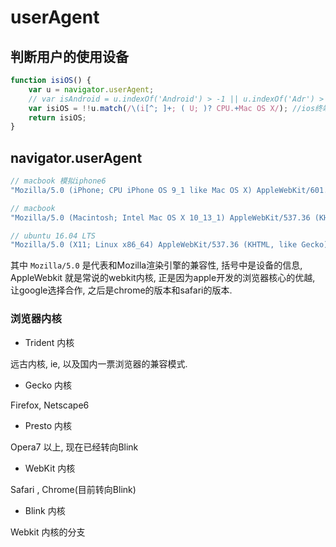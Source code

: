 <!--
Created: Mon Aug 26 2019 15:18:30 GMT+0800 (China Standard Time)
Modified: Mon Aug 26 2019 15:18:30 GMT+0800 (China Standard Time)
-->
# userAgent 

## 判断用户的使用设备

``` js
function isiOS() {
    var u = navigator.userAgent;
    // var isAndroid = u.indexOf('Android') > -1 || u.indexOf('Adr') > -1; 
    var isiOS = !!u.match(/\(i[^; ]+; ( U; )? CPU.+Mac OS X/); //ios终端
    return isiOS;
}
```

## navigator.userAgent

``` js
// macbook 模拟iphone6
"Mozilla/5.0 (iPhone; CPU iPhone OS 9_1 like Mac OS X) AppleWebKit/601.1.46 (KHTML, like Gecko) Version/9.0 Mobile/13B143 Safari/601.1"

// macbook
"Mozilla/5.0 (Macintosh; Intel Mac OS X 10_13_1) AppleWebKit/537.36 (KHTML, like Gecko) Chrome/62.0.3202.94 Safari/537.36"

// ubuntu 16.04 LTS
"Mozilla/5.0 (X11; Linux x86_64) AppleWebKit/537.36 (KHTML, like Gecko) Chrome/61.0.3163.100 Safari/537.36"
```

其中 `Mozilla/5.0` 是代表和Mozilla渲染引擎的兼容性, 括号中是设备的信息, AppleWebkit 就是常说的webkit内核, 正是因为apple开发的浏览器核心的优越, 让google选择合作, 之后是chrome的版本和safari的版本. 

### 浏览器内核

* Trident 内核

远古内核, ie, 以及国内一票浏览器的兼容模式. 

* Gecko 内核

Firefox, Netscape6

* Presto 内核

Opera7 以上, 现在已经转向Blink

* WebKit 内核

Safari , Chrome(目前转向Blink)

* Blink 内核

Webkit 内核的分支

